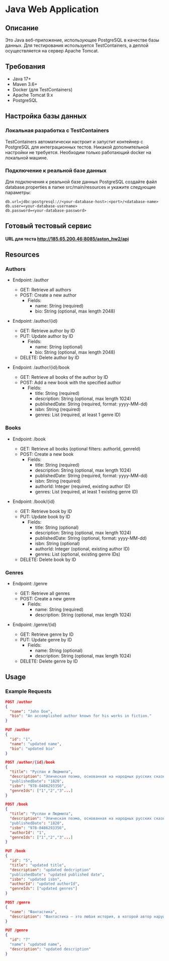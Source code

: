 # Java Web Application

## Описание

Это Java веб-приложение, использующее PostgreSQL в качестве базы данных. Для тестирования используется TestContainers, а деплой осуществляется на сервер Apache Tomcat.

## Требования

- Java 17+
- Maven 3.6+
- Docker (для TestContainers)
- Apache Tomcat 9.x
- PostgreSQL

## Настройка базы данных

### Локальная разработка с TestContainers

TestContainers автоматически настроит и запустит контейнер с PostgreSQL для интеграционных тестов. Никакой дополнительной настройки не требуется. Необходим только работающий docker на локальной машине.

### Подключение к реальной базе данных

Для подключения к реальной базе данных PostgreSQL создайте файл database.properties в папке src/main/resources и укажите следующие параметры:

```properties
db.url=jdbc:postgresql://<your-database-host>:<port>/<database-name>
db.user=<your-database-username>
db.password=<your-database-password>
```

## Готовый тестовый сервис

#### URL для теста http://185.65.200.46:8085/aston_hw2/api


## Resources

### Authors

- Endpoint: /author
    - GET: Retrieve all authors
    - POST: Create a new author
        - Fields:
            - name: String (required)
            - bio: String (optional, max length 2048)

- Endpoint: /author/{id}
    - GET: Retrieve author by ID
    - PUT: Update author by ID
        - Fields:
            - name: String (optional)
            - bio: String (optional, max length 2048)
    - DELETE: Delete author by ID

- Endpoint: /author/{id}/book
    - GET: Retrieve all books of the author by ID
    - POST: Add a new book with the specified author
        - Fields:
            - title: String (required)
            - description: String (optional, max length 1024)
            - publishedDate: String (required, format: yyyy-MM-dd)
            - isbn: String (required)
            - genres: List<Integer> (required, at least 1 genre ID)

### Books

- Endpoint: /book
    - GET: Retrieve all books (optional filters: authorId, genreId)
    - POST: Create a new book
        - Fields:
            - title: String (required)
            - description: String (optional, max length 1024)
            - publishedDate: String (required, format: yyyy-MM-dd)
            - isbn: String (required)
            - authorId: Integer (required, existing author ID)
            - genres: List<Integer> (required, at least 1 existing genre ID)

- Endpoint: /book/{id}
    - GET: Retrieve book by ID
    - PUT: Update book by ID
        - Fields:
            - title: String (optional)
            - description: String (optional, max length 1024)
            - publishedDate: String (optional, format: yyyy-MM-dd)
            - isbn: String (optional)
            - authorId: Integer (optional, existing author ID)
            - genres: List<Integer> (optional, existing genre IDs)
    - DELETE: Delete book by ID

### Genres

- Endpoint: /genre
    - GET: Retrieve all genres
    - POST: Create a new genre
        - Fields:
            - name: String (required)
            - description: String (optional, max length 1024)

- Endpoint: /genre/{id}
    - GET: Retrieve genre by ID
    - PUT: Update genre by ID
        - Fields:
            - name: String (optional)
            - description: String (optional, max length 1024)
    - DELETE: Delete genre by ID

    
## Usage

### Example Requests

```json
POST /author
{
  "name": "John Doe",
  "bio": "An accomplished author known for his works in fiction."
}

PUT /author
{
  "id": "1",
  "name": "updated name",
  "bio": "updated bio"
}

POST /author/{id}/book
{
  "title": "Руслан и Людмила",
  "description": "Эпическая поэма, основанная на народных русских сказках, повествует о похищении невесты Руслана - Людмилы, дочери князя Владимира."
  "publishedDate": "1820",
  "isbn": "978-0486293356",
  "genreIds": ["1","2","3"...]  
}

POST /book
{
  "title": "Руслан и Людмила",
  "description": "Эпическая поэма, основанная на народных русских сказках, повествует о похищении невесты Руслана - Людмилы, дочери князя Владимира."
  "publishedDate": "1820",
  "isbn": "978-0486293356",
  "authorId": "1",
  "genreIds": ["1","2","3"...]  
}

PUT /book
{
  "id": "5",
  "title": "updated title",
  "description": "updated dedcription"
  "publishedDate": "updated published date",
  "isbn": "updated isbn",
  "authorId": "updated authorId",
  "genreIds": ["updated genres"]  
}

POST /genre
{
  "name": "Фантастика",
  "description": "Фантастика – это любая история, в которой автор нарушил законы реального мира. Например, предположил существование невероятных технологий, удивительных планет или незнакомых форм жизни. Фантастика появилась во времена больших открытий."
}

PUT /genre
{
  "id": "7"
  "name": "updated name",
  "description": "updated description"
}

